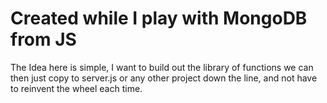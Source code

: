# Created while I play with MongoDB from JS

The Idea here is simple, I want to build out the library of functions we can 
then just copy to server.js or any other project down the line, and not have
to reinvent the wheel each time.
